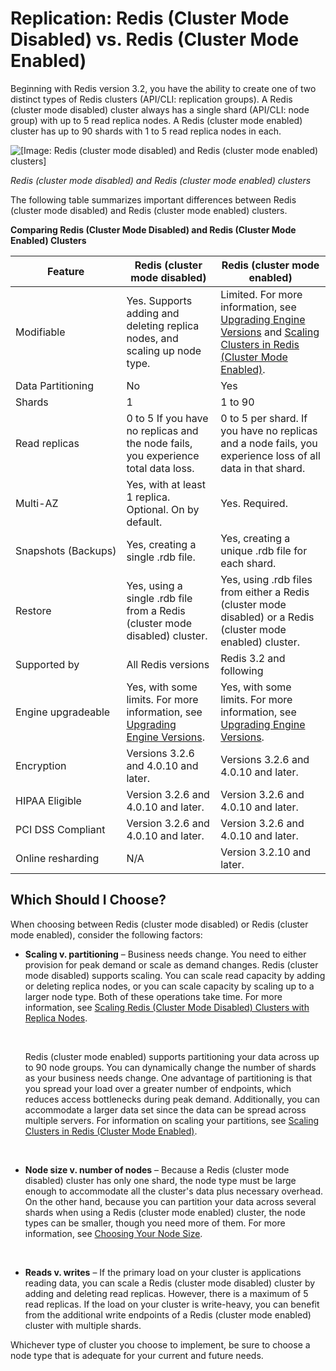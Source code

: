 # Replication: Redis \(Cluster Mode Disabled\) vs\. Redis \(Cluster Mode Enabled\)<a name="Replication.Redis-RedisCluster"></a>

Beginning with Redis version 3\.2, you have the ability to create one of two distinct types of Redis clusters \(API/CLI: replication groups\)\. A Redis \(cluster mode disabled\) cluster always has a single shard \(API/CLI: node group\) with up to 5 read replica nodes\. A Redis \(cluster mode enabled\) cluster has up to 90 shards with 1 to 5 read replica nodes in each\.

![\[Image: Redis (cluster mode disabled) and Redis (cluster mode enabled) clusters\]](http://docs.aws.amazon.com/AmazonElastiCache/latest/red-ug/images/ElastiCache-NodeGroups.png)

*Redis \(cluster mode disabled\) and Redis \(cluster mode enabled\) clusters*

The following table summarizes important differences between Redis \(cluster mode disabled\) and Redis \(cluster mode enabled\) clusters\.


**Comparing Redis \(Cluster Mode Disabled\) and Redis \(Cluster Mode Enabled\) Clusters**  

| Feature | Redis \(cluster mode disabled\) | Redis \(cluster mode enabled\) | 
| --- | --- | --- | 
| Modifiable | Yes\. Supports adding and deleting replica nodes, and scaling up node type\. | Limited\. For more information, see [Upgrading Engine Versions](VersionManagement.md) and [Scaling Clusters in Redis \(Cluster Mode Enabled\)](scaling-redis-cluster-mode-enabled.md)\. | 
| Data Partitioning | No | Yes | 
| Shards | 1 | 1 to 90  | 
| Read replicas | 0 to 5 If you have no replicas and the node fails, you experience total data loss\. | 0 to 5 per shard\. If you have no replicas and a node fails, you experience loss of all data in that shard\. | 
| Multi\-AZ  | Yes, with at least 1 replica\. Optional\. On by default\. | Yes\. Required\. | 
| Snapshots \(Backups\) | Yes, creating a single \.rdb file\. | Yes, creating a unique \.rdb file for each shard\. | 
| Restore | Yes, using a single \.rdb file from a Redis \(cluster mode disabled\) cluster\. | Yes, using \.rdb files from either a Redis \(cluster mode disabled\) or a Redis \(cluster mode enabled\) cluster\. | 
| Supported by | All Redis versions | Redis 3\.2 and following | 
| Engine upgradeable | Yes, with some limits\. For more information, see [Upgrading Engine Versions](VersionManagement.md)\. | Yes, with some limits\. For more information, see [Upgrading Engine Versions](VersionManagement.md)\. | 
| Encryption | Versions 3\.2\.6 and 4\.0\.10 and later\. | Versions 3\.2\.6 and 4\.0\.10 and later\. | 
| HIPAA Eligible | Version 3\.2\.6 and 4\.0\.10 and later\. | Version 3\.2\.6 and 4\.0\.10 and later\. | 
| PCI DSS Compliant | Version 3\.2\.6 and 4\.0\.10 and later\. | Version 3\.2\.6 and 4\.0\.10 and later\. | 
| Online resharding | N/A | Version 3\.2\.10 and later\. | 

## Which Should I Choose?<a name="Replication.Redis-RedisCluster.Choose"></a>

When choosing between Redis \(cluster mode disabled\) or Redis \(cluster mode enabled\), consider the following factors:
+ **Scaling v\. partitioning** – Business needs change\. You need to either provision for peak demand or scale as demand changes\. Redis \(cluster mode disabled\) supports scaling\. You can scale read capacity by adding or deleting replica nodes, or you can scale capacity by scaling up to a larger node type\. Both of these operations take time\. For more information, see [Scaling Redis \(Cluster Mode Disabled\) Clusters with Replica Nodes](Scaling.RedisReplGrps.md)\.

   

  Redis \(cluster mode enabled\) supports partitioning your data across up to 90 node groups\. You can dynamically change the number of shards as your business needs change\. One advantage of partitioning is that you spread your load over a greater number of endpoints, which reduces access bottlenecks during peak demand\. Additionally, you can accommodate a larger data set since the data can be spread across multiple servers\. For information on scaling your partitions, see [Scaling Clusters in Redis \(Cluster Mode Enabled\)](scaling-redis-cluster-mode-enabled.md)\.

   
+ **Node size v\. number of nodes** – Because a Redis \(cluster mode disabled\) cluster has only one shard, the node type must be large enough to accommodate all the cluster's data plus necessary overhead\. On the other hand, because you can partition your data across several shards when using a Redis \(cluster mode enabled\) cluster, the node types can be smaller, though you need more of them\. For more information, see [Choosing Your Node Size](nodes-select-size.md#CacheNodes.SelectSize)\.

   
+ **Reads v\. writes** – If the primary load on your cluster is applications reading data, you can scale a Redis \(cluster mode disabled\) cluster by adding and deleting read replicas\. However, there is a maximum of 5 read replicas\. If the load on your cluster is write\-heavy, you can benefit from the additional write endpoints of a Redis \(cluster mode enabled\) cluster with multiple shards\.

Whichever type of cluster you choose to implement, be sure to choose a node type that is adequate for your current and future needs\.